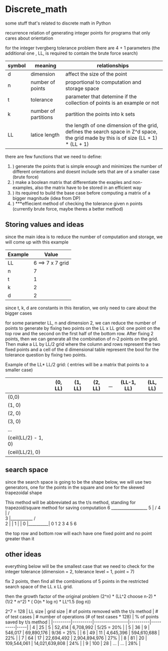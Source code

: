 # Discrete_math
 some stuff that's related to discrete math in Python



recurrence relation of generating integer points for programs that only cares about orientation

for the integer tvergberg tolerance problem there are 4 + 1 parameters (the additional one , LL, is required to contain the brute force search)

| symbol | meaning | relationships |
|--|--|--|
| d | dimension | affect the size of the point |
| n | number of points | proportional to computation and storage space |
| t | tolerance | parameter that detemine if the collection of points is an example or not |
| k | number of partitions | partition the points into k sets |
| LL | latice length | the length of one dimension of the grid, defines the search space in Z^d space, the grid made by this is of size (LL + 1) * (LL + 1)| 


there are few functions that we need to define:
1. ) generate the points that is simple enough and minimizes the number of different orientations and doesnt include sets that are of a smaller case (brute force)
2. ) make a boolean matrix that differentiate the exaples and non-examples, also the matrix have to be stored in an efficient way
3. ) its required to build the base case before computing a matrix of a bigger magnitude (idea from DP)
4. ) ***effiecient method of checking the tolerance given n points (currently brute force, maybe theres a better method)



## Storing values and ideas

since the main idea is to reduce the number of computation and storage, we will come up with this example

| Example |  Value |
|--|--|
|LL | 6 ==> 7 x 7 grid |
| n | 7 |
|t | 1 |
| k | 2|
|d | 2 |

since t, k, d are constants in this iteration, we only need to care about the bigger cases

for some parameter LL, n and dimension 2, we can reduce the number of points to generate by fixing two points on the LL x LL grid: one point on the top row and the second on the first half of the bottom row.  After fixing 2 points, then we can generate all the combination of n-2 points on the grid.  Then make a LL by LL/2 grid where the column and rows represent the two fixed points and a cell of the d dimensional table represent the bool for the tolerance question by fixing two points.


Example of the LL* LL/2 grid: ( entries will be a matrix that points to a smaller case)

|    | (0, LL) | (1, LL) | (2, LL) | ... | (LL-1, LL) | (LL, LL)|
|----|---------|---------|---------|-----|---------|---------|
| (0,0) |  |  |  |  |  | |
| (1, 0) |  |  |  |  |  | |
| (2, 0) |  |  |  |  |  | |
| (3, 0) |  |  |  |  |  | |
|   ...   |  |  |  |  |  | |
|(ceil(LL/2) - 1, 0) |  |  |  |  |  | |
|(ceil(LL/2), 0)|  |  |  |  |  |


## search space
since the search space is going to be the shape below, we will use two generators,
one for the points in the square and one for the skewed trapezoidal shape

This method will be abbreviated as the t/s method, standing for trapezoid/square method for saving computation
    6    __________________
    5   |                /
    4   |              /    
    3   |___________ /       
    2   |          |
    1   |          |
    0   |__________|
        0  1  2  3  4  5  6
    
the top row and bottom row will each have one fixed point and no point greater than it 

## other ideas


everything below will be the smallest case that we need to check for the integer tolerance (dimension = 2, tolerance level = 1, point = 7)

fix 2 points, then find all the combinations of 5 points in the restricted search space of the LL x LL grid.

then the growth factor of the original problem (2^n)  * (LL^2 choose n-2) * (1/2 * n^2)  *  ( O(n * log n) * LL^1.5 (log n))


2^7 = 128
| LL size | grid size | # of points removed with the t/s method | # of test cases | # number of operations (# of test cases * 128) | % of points saved by t/s method | 
|---------|----------|-----------------|----------|----------|-----|
| 4         | 25 | 5 | 52,414 | 6,708,992 | 5/25 = 20% |
| 5         | 36 | 9 | 546,017 | 69,890,176 | 9/36 = 25% |
| 6         | 49 | 11 | 4,645,396 | 594,610,688 | 22% |
| 7         | 64 | 17 | 22,694,492 | 2,904,894,976 | 27% |
| 8         | 81 | 20 | 109,544,061 | 14,021,639,808 | 24% |
| 9         | 100 | 28 | ... | ... | 28% | 
